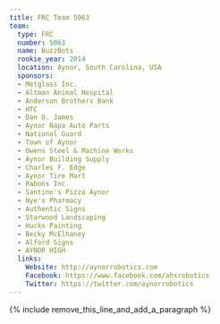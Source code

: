 ```yaml
---
title: FRC Team 5063
team:
  type: FRC
  number: 5063
  name: BuzzBots
  rookie_year: 2014
  location: Aynor, South Carolina, USA
  sponsors:
  - Metglass Inc.
  - Altman Animal Hospital
  - Anderson Brothers Bank
  - HTC
  - Dan O. James
  - Aynor Napa Auto Parts
  - National Guard
  - Town of Aynor
  - Owens Steel & Machine Works
  - Aynor Building Supply
  - Charles F. Edge
  - Aynor Tire Mart
  - Rabons Inc.
  - Santino's Pizza Aynor
  - Nye's Pharmacy
  - Authentic Signs
  - Starwood Landscaping
  - Hucks Painting
  - Becky McElhaney
  - Alford Signs
  - AYNOR HIGH
  links:
    Website: http://aynorrobotics.com
    Facebook: https://www.facebook.com/ahsrobotics
    Twitter: https://twitter.com/aynorrobotics
---
```


{% include remove_this_line_and_add_a_paragraph %}